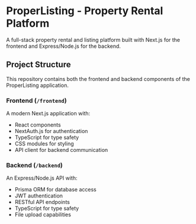 # ProperListing - Property Rental Platform

A full-stack property rental and listing platform built with Next.js for the frontend and Express/Node.js for the backend.

## Project Structure

This repository contains both the frontend and backend components of the ProperListing application.

### Frontend (`/frontend`)

A modern Next.js application with:
- React components
- NextAuth.js for authentication
- TypeScript for type safety
- CSS modules for styling
- API client for backend communication

### Backend (`/backend`)

An Express/Node.js API with:
- Prisma ORM for database access
- JWT authentication
- RESTful API endpoints
- TypeScript for type safety
- File upload capabilities
